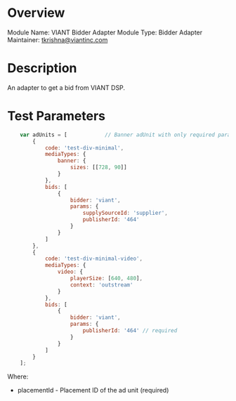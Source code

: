 # Overview

Module Name: VIANT Bidder Adapter
Module Type: Bidder Adapter
Maintainer: tkrishna@viantinc.com

# Description

An adapter to get a bid from VIANT DSP.

# Test Parameters
```javascript
    var adUnits = [            // Banner adUnit with only required parameters
        {
            code: 'test-div-minimal',
            mediaTypes: {
                banner: {
                    sizes: [[728, 90]]
                }
            },
            bids: [
                {
                    bidder: 'viant',
                    params: {
                        supplySourceId: 'supplier',
                        publisherId: '464'
                    }
                }
            ]
        },
        {
            code: 'test-div-minimal-video',
            mediaTypes: {
                video: {
                    playerSize: [640, 480],
                    context: 'outstream'
                }
            },
            bids: [
                {
                    bidder: 'viant',
                    params: {
                        publisherId: '464' // required
                    }
                }
            ]
        }    
    ];
```

Where:

* placementId - Placement ID of the ad unit (required)

